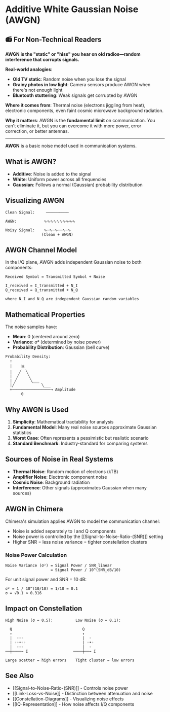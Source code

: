 # Additive White Gaussian Noise (AWGN)

## 📻 For Non-Technical Readers

**AWGN is the "static" or "hiss" you hear on old radios—random interference that corrupts signals.**

**Real-world analogies**:
- **Old TV static**: Random noise when you lose the signal
- **Grainy photos in low light**: Camera sensors produce AWGN when there's not enough light
- **Bluetooth stuttering**: Weak signals get corrupted by AWGN

**Where it comes from**: Thermal noise (electrons jiggling from heat), electronic components, even faint cosmic microwave background radiation.

**Why it matters**: AWGN is the **fundamental limit** on communication. You can't eliminate it, but you can overcome it with more power, error correction, or better antennas.

---

**AWGN** is a basic noise model used in communication systems.

## What is AWGN?

- **Additive**: Noise is added to the signal
- **White**: Uniform power across all frequencies
- **Gaussian**: Follows a normal (Gaussian) probability distribution

## Visualizing AWGN

```
Clean Signal:     ──────────
                         
AWGN:            ∿∿∿∿∿∿∿∿∿∿
                         
Noisy Signal:    ∿─∿─∿──∿─∿
                (Clean + AWGN)
```

## AWGN Channel Model

In the I/Q plane, AWGN adds independent Gaussian noise to both components:

```
Received Symbol = Transmitted Symbol + Noise

I_received = I_transmitted + N_I
Q_received = Q_transmitted + N_Q

where N_I and N_Q are independent Gaussian random variables
```

## Mathematical Properties

The noise samples have:
- **Mean**: 0 (centered around zero)
- **Variance**: σ² (determined by noise power)
- **Probability Distribution**: Gaussian (bell curve)

```
Probability Density:
  ↑
  |    📊
  |   ╱  ╲
  |  ╱    ╲
  | ╱      ╲___
  |╱            ╲___
  +─────────────────→ Amplitude
       0
```

## Why AWGN is Used

1. **Simplicity**: Mathematical tractability for analysis
2. **Fundamental Model**: Many real noise sources approximate Gaussian statistics
3. **Worst Case**: Often represents a pessimistic but realistic scenario
4. **Standard Benchmark**: Industry-standard for comparing systems

## Sources of Noise in Real Systems

- **Thermal Noise**: Random motion of electrons (kTB)
- **Amplifier Noise**: Electronic component noise
- **Cosmic Noise**: Background radiation
- **Interference**: Other signals (approximates Gaussian when many sources)

## AWGN in Chimera

Chimera's simulation applies AWGN to model the communication channel:
- Noise is added separately to I and Q components
- Noise power is controlled by the [[Signal-to-Noise-Ratio-(SNR)]] setting
- Higher SNR = less noise variance = tighter constellation clusters

### Noise Power Calculation

```
Noise Variance (σ²) = Signal Power / SNR_linear
                    = Signal Power / 10^(SNR_dB/10)
```

For unit signal power and SNR = 10 dB:
```
σ² = 1 / 10^(10/10) = 1/10 = 0.1
σ = √0.1 ≈ 0.316
```

## Impact on Constellation

```
High Noise (σ = 0.5):          Low Noise (σ = 0.1):
  
  Q                               Q
  ↑                               ↑
  |  ◦◦◦                          |  ◦
  | ◦◦•◦◦                         | ◦•◦
  |  ◦◦◦                          |  ◦
──┼────→ I                    ────┼──→ I

Large scatter = high errors    Tight cluster = low errors
```

## See Also

- [[Signal-to-Noise-Ratio-(SNR)]] - Controls noise power
- [[Link-Loss-vs-Noise]] - Distinction between attenuation and noise
- [[Constellation-Diagrams]] - Visualizing noise effects
- [[IQ-Representation]] - How noise affects I/Q components
